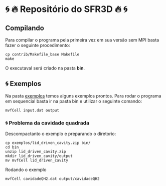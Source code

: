 # 🌀 🔥 Repositório do SFR3D 🔥 🌀

## Compilando

Para compilar o programa pela primeira vez em sua versão sem MPI basta fazer o seguinte procedimento:

```console
cp contrib/Makefile_base Makefile
make
```

O executaval será criado na pasta **bin**.


## 🌀 Exemplos

Na pasta [exemplos](https://github.com/lmn-labest/fvCell/tree/master/exemplos) temos alguns exemplos prontos. Para rodar o programa em sequencial basta ir na pasta bin e utilizar o seguinte comando:

```console
mvfCell input.dat output
```

### 🌀 Problema da cavidade quadrada

Descompactanto o exemplo e preparando o diretorio:

```console
cp exemplos/lid_driven_cavity.zip bin/
cd bin
unzip lid_driven_cavity.zip
mkdir lid_driven_cavity/output
mv mvfCell lid_driven_cavity
```

Rodando o exemplo

```console
mvfCell cavidadeQH2.dat output/cavidadeQH2
```
